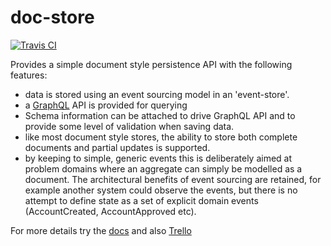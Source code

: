 # doc-store
[![Travis CI](https://img.shields.io/travis/ianmorgan/doc-store/master.svg)](https://travis-ci.org/ianmorgan/doc-store)

Provides a simple document style persistence API with the 
following features: 

* data is stored using an event sourcing model in an 'event-store'.
* a [GraphQL](https://graphql.org/) API is provided for querying 
* Schema information can be attached to drive GraphQL 
API and to provide some level of validation when saving data.
* like most document style stores, the ability to store both complete 
documents and partial updates is supported. 
* by keeping to simple, generic events this is deliberately aimed at problem 
domains where an aggregate can simply be modelled as a document. The architectural benefits of event sourcing are 
retained, for example another system could observe the events, but there is no attempt to define state as a set of 
explicit domain events (AccountCreated, AccountApproved etc). 

For more details try the [docs](https://ianmorgan.github.io/doc-store/) and also [Trello](https://trello.com/b/5lXXr7jc/doc-store) 